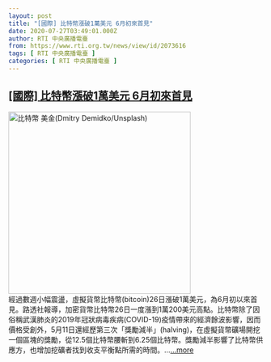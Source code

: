```yaml
---
layout: post
title: "[國際] 比特幣漲破1萬美元 6月初來首見"
date: 2020-07-27T03:49:01.000Z
author: RTI 中央廣播電臺
from: https://www.rti.org.tw/news/view/id/2073616
tags: [ RTI 中央廣播電臺 ]
categories: [ RTI 中央廣播電臺 ]
---
```

<!--1595821741000-->
[[國際] 比特幣漲破1萬美元 6月初來首見](https://www.rti.org.tw/news/view/id/2073616)
------

<div>
<img src="https://static.rti.org.tw/assets/thumbnails/2020/04/29/d7f06368f9b1efe819d3271860755454.jpg" width="360" alt="比特幣 美金(Dmitry Demidko/Unsplash)" title="比特幣 美金(Dmitry Demidko/Unsplash)"><br>經過數週小幅震盪，虛擬貨幣比特幣(bitcoin)26日漲破1萬美元，為6月初以來首見。路透社報導，加密貨幣比特幣26日一度漲到1萬200美元高點。比特幣除了因俗稱武漢肺炎的2019年冠狀病毒疾病(COVID-19)疫情帶來的經濟餘波影響，因而價格受創外，5月11日還經歷第三次「獎勵減半」(halving)，在虛擬貨幣礦場開挖一個區塊的獎勵，從12.5個比特幣腰斬到6.25個比特幣。獎勵減半影響了比特幣供應方，也增加挖礦者找到收支平衡點所需的時間。...<a target="_blank" href="https://www.rti.org.tw/news/view/id/2073616">...more</a>
</div>
